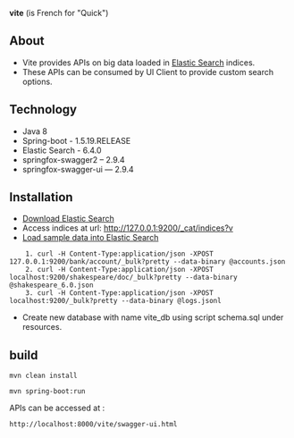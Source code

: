 **vite** (is French for "Quick")

## About
* Vite provides APIs on big data loaded in [Elastic Search](https://www.elastic.co/products/elasticsearch) indices.
* These APIs can be consumed by UI Client to provide custom search options. 

## Technology
* Java 8
* Spring-boot - 1.5.19.RELEASE
* Elastic Search - 6.4.0 
* springfox-swagger2 – 2.9.4
* springfox-swagger-ui — 2.9.4


## Installation
* [Download Elastic Search](https://www.elastic.co/downloads/past-releases/elasticsearch-6-4-0) 
* Access indices at url: http://127.0.0.1:9200/_cat/indices?v
* [Load sample data into Elastic Search](https://www.elastic.co/guide/en/kibana/6.4/tutorial-load-dataset.html)
```
	1. curl -H Content-Type:application/json -XPOST 127.0.0.1:9200/bank/account/_bulk?pretty --data-binary @accounts.json
	2. curl -H Content-Type:application/json -XPOST localhost:9200/shakespeare/doc/_bulk?pretty --data-binary @shakespeare_6.0.json
	3. curl -H Content-Type:application/json -XPOST localhost:9200/_bulk?pretty --data-binary @logs.jsonl
```	
* Create new database with name vite_db using script schema.sql under resources.

## build

```
mvn clean install
```

```
mvn spring-boot:run
```

APIs can be accessed at :
```
http://localhost:8000/vite/swagger-ui.html
```
